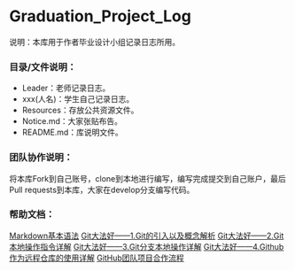 # Graduation_Project_Log
说明：本库用于作者毕业设计小组记录日志所用。  

### 目录/文件说明：
 - Leader：老师记录日志。
 - xxx(人名)：学生自己记录日志。
 - Resources：存放公共资源文件。
 - Notice.md：大家张贴布告。
 - README.md：库说明文件。

### 团队协作说明：  
将本库Fork到自己账号，clone到本地进行编写，编写完成提交到自己账户，最后Pull requests到本库，大家在develop分支编写代码。


### 帮助文档：
[Markdown基本语法](https://www.jianshu.com/p/191d1e21f7ed)
[Git大法好——1.Git的引入以及概念解析](https://www.jianshu.com/p/02f56e9d1b10)
[Git大法好——2.Git本地操作指令详解](https://www.jianshu.com/p/3d6d5e10441e)
[Git大法好——3.Git分支本地操作详解](https://www.jianshu.com/p/c05231e6a65a)
[Git大法好——4.Github作为远程仓库的使用详解](https://www.jianshu.com/p/eb76480b478d)
[GitHub团队项目合作流程](https://blog.csdn.net/lmhlmh_/article/details/80618004)
